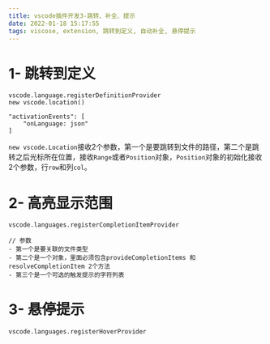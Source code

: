 ```yaml
---
title: vscode插件开发3-跳转、补全、提示
date: 2022-01-18 15:17:55
tags: viscose, extension, 跳转到定义, 自动补全, 悬停提示
---
```


# 1- 跳转到定义

```
vscode.language.registerDefinitionProvider
new vscode.location()
```

```react
"activationEvents": [
	"onLanguage: json"
]
```

`new vscode.Location`接收2个参数，第一个是要跳转到文件的路径，第二个是跳转之后光标所在位置，接收`Range`或者`Position`对象，`Position`对象的初始化接收2个参数，行`row`和列`col`。

# 2- 高亮显示范围

```tsx
vscode.languages.registerCompletionItemProvider

// 参数
- 第一个是要关联的文件类型
- 第二个是一个对象，里面必须包含provideCompletionItems 和 resolveCompletionItem 2个方法
- 第三个是一个可选的触发提示的字符列表
```

# 3- 悬停提示

```tsx
vscode.languages.registerHoverProvider
```

